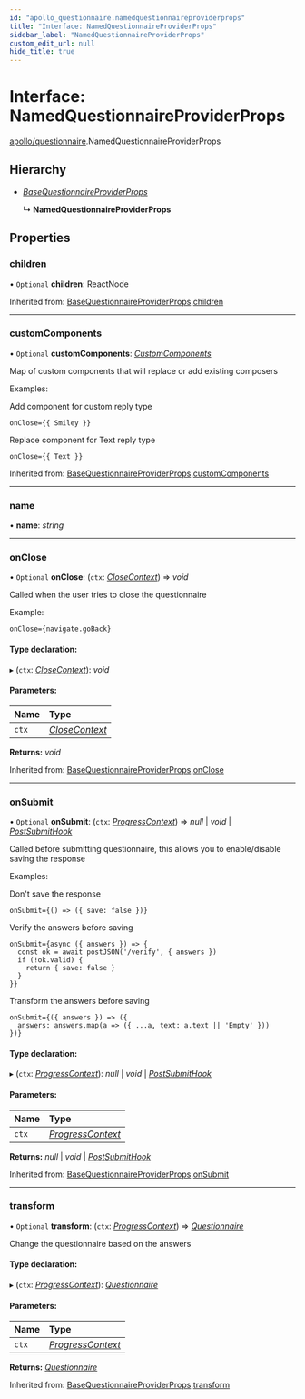 ```yaml
---
id: "apollo_questionnaire.namedquestionnaireproviderprops"
title: "Interface: NamedQuestionnaireProviderProps"
sidebar_label: "NamedQuestionnaireProviderProps"
custom_edit_url: null
hide_title: true
---
```


# Interface: NamedQuestionnaireProviderProps

[apollo/questionnaire](../modules/apollo_questionnaire.md).NamedQuestionnaireProviderProps

## Hierarchy

* [*BaseQuestionnaireProviderProps*](apollo_questionnaire.basequestionnaireproviderprops.md)

  ↳ **NamedQuestionnaireProviderProps**

## Properties

### children

• `Optional` **children**: ReactNode

Inherited from: [BaseQuestionnaireProviderProps](apollo_questionnaire.basequestionnaireproviderprops.md).[children](apollo_questionnaire.basequestionnaireproviderprops.md#children)

___

### customComponents

• `Optional` **customComponents**: [*CustomComponents*](apollo_questionnaire.customcomponents.md)

Map of custom components that will replace or add existing composers

Examples:

Add component for custom reply type

    onClose={{ Smiley }}

Replace component for Text reply type

    onClose={{ Text }}

Inherited from: [BaseQuestionnaireProviderProps](apollo_questionnaire.basequestionnaireproviderprops.md).[customComponents](apollo_questionnaire.basequestionnaireproviderprops.md#customcomponents)

___

### name

• **name**: *string*

___

### onClose

• `Optional` **onClose**: (`ctx`: [*CloseContext*](apollo_questionnaire.closecontext.md)) => *void*

Called when the user tries to close the questionnaire

Example:

    onClose={navigate.goBack}

#### Type declaration:

▸ (`ctx`: [*CloseContext*](apollo_questionnaire.closecontext.md)): *void*

#### Parameters:

Name | Type |
:------ | :------ |
`ctx` | [*CloseContext*](apollo_questionnaire.closecontext.md) |

**Returns:** *void*

Inherited from: [BaseQuestionnaireProviderProps](apollo_questionnaire.basequestionnaireproviderprops.md).[onClose](apollo_questionnaire.basequestionnaireproviderprops.md#onclose)

___

### onSubmit

• `Optional` **onSubmit**: (`ctx`: [*ProgressContext*](apollo_questionnaire.progresscontext.md)) => *null* \| *void* \| [*PostSubmitHook*](apollo_questionnaire.postsubmithook.md)

Called before submitting questionnaire, this allows you to enable/disable saving the response

Examples:

Don't save the response

    onSubmit={() => ({ save: false })}

Verify the answers before saving

    onSubmit={async ({ answers }) => {
      const ok = await postJSON('/verify', { answers })
      if (!ok.valid) {
        return { save: false }
      }
    }}

Transform the answers before saving

    onSubmit={({ answers }) => ({
      answers: answers.map(a => ({ ...a, text: a.text || 'Empty' }))
    })}

#### Type declaration:

▸ (`ctx`: [*ProgressContext*](apollo_questionnaire.progresscontext.md)): *null* \| *void* \| [*PostSubmitHook*](apollo_questionnaire.postsubmithook.md)

#### Parameters:

Name | Type |
:------ | :------ |
`ctx` | [*ProgressContext*](apollo_questionnaire.progresscontext.md) |

**Returns:** *null* \| *void* \| [*PostSubmitHook*](apollo_questionnaire.postsubmithook.md)

Inherited from: [BaseQuestionnaireProviderProps](apollo_questionnaire.basequestionnaireproviderprops.md).[onSubmit](apollo_questionnaire.basequestionnaireproviderprops.md#onsubmit)

___

### transform

• `Optional` **transform**: (`ctx`: [*ProgressContext*](apollo_questionnaire.progresscontext.md)) => [*Questionnaire*](apollo_questionnaire.questionnaire.md)

Change the questionnaire based on the answers

#### Type declaration:

▸ (`ctx`: [*ProgressContext*](apollo_questionnaire.progresscontext.md)): [*Questionnaire*](apollo_questionnaire.questionnaire.md)

#### Parameters:

Name | Type |
:------ | :------ |
`ctx` | [*ProgressContext*](apollo_questionnaire.progresscontext.md) |

**Returns:** [*Questionnaire*](apollo_questionnaire.questionnaire.md)

Inherited from: [BaseQuestionnaireProviderProps](apollo_questionnaire.basequestionnaireproviderprops.md).[transform](apollo_questionnaire.basequestionnaireproviderprops.md#transform)
